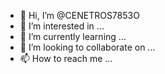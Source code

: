- 👋 Hi, I’m @CENETROS7853O
- 👀 I’m interested in ...
- 🌱 I’m currently learning ...
- 💞️ I’m looking to collaborate on ...
- 📫 How to reach me ...

<!---
CENETROS7853O/CENETROS7853O is a ✨ special ✨ repository because its `README.md` (this file) appears on your GitHub profile.
You can click the Preview link to take a look at your changes.
--->
